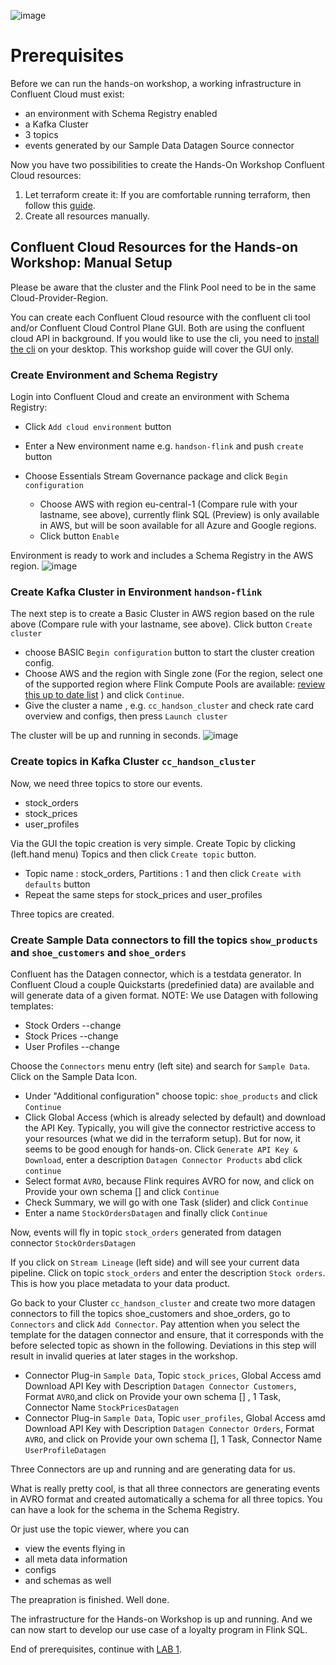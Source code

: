 ![image](terraform/img/confluent-logo-300-2.png)
# Prerequisites
Before we can run the hands-on workshop, a working infrastructure in Confluent Cloud must exist:
- an environment with Schema Registry enabled
- a Kafka Cluster
- 3 topics
- events generated by our Sample Data Datagen Source connector

Now you have two possibilities to create the Hands-On Workshop Confluent Cloud resources:

1. Let terraform create it: If you are comfortable running terraform, then follow this [guide](terraform/README.md).
2. Create all resources manually.

## Confluent Cloud Resources for the Hands-on Workshop: Manual Setup

Please be aware that the cluster and the Flink Pool need to be in the same Cloud-Provider-Region.

You can create each Confluent Cloud resource with the confluent cli tool and/or Confluent Cloud Control Plane GUI.
Both are using the confluent cloud API in background.
If you would like to use the cli, you need to [install the cli](https://docs.confluent.io/confluent-cli/current/install.html) on your desktop. This workshop guide will cover the GUI only.

### Create Environment and Schema Registry

Login into Confluent Cloud and create an environment with Schema Registry:

* Click `Add cloud environment`  button
* Enter a New environment name e.g. `handson-flink` and push `create` button
* Choose Essentials Stream Governance package and click `Begin configuration`
 
   * Choose AWS with region eu-central-1 (Compare rule with your lastname, see above), currently flink SQL (Preview) is only available in AWS, but will be soon available for all Azure and Google regions.
   * Click button `Enable`

Environment is ready to work and includes a Schema Registry in the AWS region.
![image](terraform/img/environment.png)

### Create Kafka Cluster in Environment `handson-flink`

The next step is to create a Basic Cluster in AWS region based on the rule above (Compare rule with your lastname, see above).
Click button `Create cluster` 

* choose BASIC `Begin configuration` button to start the cluster creation config.
* Choose AWS and the region with Single zone (For the region, select one of the supported region where Flink Compute Pools are available: [review this up to date list](https://docs.confluent.io/cloud/current/flink/reference/cloud-regions.html) ) and click `Continue`.
* Give the cluster a name , e.g. `cc_handson_cluster` and check rate card overview and configs, then press `Launch cluster` 

The cluster will be up and running in seconds.
![image](terraform/img/cluster.png)

### Create topics in Kafka Cluster `cc_handson_cluster`
Now, we need three topics to store our events.
* stock_orders
* stock_prices
* user_profiles

Via the GUI the topic creation is very simple.
Create Topic by clicking (left.hand menu) Topics and then click `Create topic` button.
* Topic name : stock_orders, Partitions : 1 and then click `Create with defaults` button
* Repeat the same steps for stock_prices and user_profiles 

Three topics are created.


### Create Sample Data connectors to fill the topics `show_products` and `shoe_customers` and `shoe_orders`
Confluent has the Datagen connector, which is a testdata generator. In Confluent Cloud a couple Quickstarts (predefinied data) are available and will generate data of a given format.
NOTE: We use Datagen with following templates:
* Stock Orders --change
* Stock Prices --change
* User Profiles --change

Choose the `Connectors` menu entry (left site) and search for `Sample Data`. Click on the Sample Data Icon.
* Under "Additional configuration" choose topic: `shoe_products` and click `Continue`
* Click Global Access (which is already selected by default) and download the API Key. Typically, you will give the connector restrictive access to your resources (what we did in the terraform setup). But for now, it seems to be good enough for hands-on. Click `Generate API Key & Download`, enter a description `Datagen Connector Products` abd click `continue`
* Select format `AVRO`, because Flink requires AVRO for now, and click on Provide your own schema [] and  click `Continue`
* Check Summary, we will go with one Task (slider) and click `Continue`
* Enter a name `StockOrdersDatagen` and finally click `Continue` 

Now, events will fly in topic `stock_orders` generated from datagen connector `StockOrdersDatagen`


If you click on `Stream Lineage` (left side) and will see your current data pipeline. Click on topic `stock_orders` and enter the description `Stock orders`. This is how you place metadata to your data product.


Go back to your Cluster `cc_handson_cluster` and create two more datagen connectors to fill the topics shoe_customers and shoe_orders, go to `Connectors` and click `Add Connector`. Pay attention when you select the template for the datagen connector and ensure, that it corresponds with the before selected topic as shown in the following. Deviations in this step will result in invalid queries at later stages in the workshop.
* Connector Plug-in `Sample Data`, Topic `stock_prices`, Global Access amd Download API Key with Description `Datagen Connector Customers`, Format `AVRO`,and click on Provide your own schema [] , 1 Task, Connector Name `StockPricesDatagen` 
* Connector Plug-in `Sample Data`, Topic `user_profiles`, Global Access amd Download API Key with Description `Datagen Connector Orders`, Format `AVRO`, and click on Provide your own schema [], 1 Task, Connector Name `UserProfileDatagen` 

Three Connectors are up and running and are generating data for us.


What is really pretty cool, is that all three connectors are generating events in AVRO format and created automatically a schema for all three topics.
You can have a look for the schema in the Schema Registry.


Or just use the topic viewer, where you can
- view the events flying in
- all meta data information
- configs
- and schemas as well


The preapration is finished. Well done.

The infrastructure for the Hands-on Workshop is up and running. And we can now start to develop our use case of a loyalty program in Flink SQL.


End of prerequisites, continue with [LAB 1](lab1.md).
